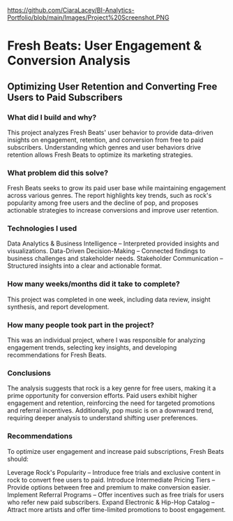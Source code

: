 https://github.com/CiaraLacey/BI-Analytics-Portfolio/blob/main/Images/Project%20Screenshot.PNG

# Fresh Beats: User Engagement & Conversion Analysis


## Optimizing User Retention and Converting Free Users to Paid Subscribers

### What did I build and why?

This project analyzes Fresh Beats' user behavior to provide data-driven insights on engagement, retention, and conversion from free to paid subscribers. Understanding which genres and user behaviors drive retention allows Fresh Beats to optimize its marketing strategies.

### What problem did this solve?

Fresh Beats seeks to grow its paid user base while maintaining engagement across various genres. The report highlights key trends, such as rock's popularity among free users and the decline of pop, and proposes actionable strategies to increase conversions and improve user retention.

### Technologies I used

Data Analytics & Business Intelligence – Interpreted provided insights and visualizations.
Data-Driven Decision-Making – Connected findings to business challenges and stakeholder needs.
Stakeholder Communication – Structured insights into a clear and actionable format.

### How many weeks/months did it take to complete?

This project was completed in one week, including data review, insight synthesis, and report development.

### How many people took part in the project?

This was an individual project, where I was responsible for analyzing engagement trends, selecting key insights, and developing recommendations for Fresh Beats.
  
### Conclusions

The analysis suggests that rock is a key genre for free users, making it a prime opportunity for conversion efforts. Paid users exhibit higher engagement and retention, reinforcing the need for targeted promotions and referral incentives. Additionally, pop music is on a downward trend, requiring deeper analysis to understand shifting user preferences.

### Recommendations

To optimize user engagement and increase paid subscriptions, Fresh Beats should:

Leverage Rock's Popularity – Introduce free trials and exclusive content in rock to convert free users to paid.
Introduce Intermediate Pricing Tiers – Provide options between free and premium to make conversion easier.
Implement Referral Programs – Offer incentives such as free trials for users who refer new paid subscribers.
Expand Electronic & Hip-Hop Catalog – Attract more artists and offer time-limited promotions to boost engagement.
